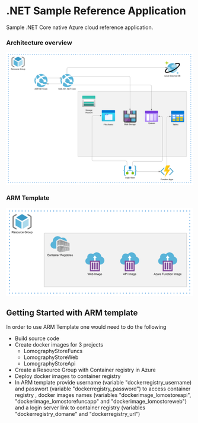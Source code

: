 # .NET Sample Reference Application

Sample .NET Core native Azure cloud reference application.

### Architecture overview

![](Images/Architecture_overview.svg)

### ARM Template

![](Images/Container_Registry.svg)

## Getting Started with ARM template

In order to use ARM Template one would need to do the following

- Build source code
- Create docker images for 3 projects
  * LomographyStoreFuncs
  * LomographyStoreWeb
  * LomographyStoreApi
- Create a Resource Group with Container registry in Azure
- Deploy docker images to container registry 
- In ARM template provide username (variable "dockerregistry_username) and passwort (variable "dockerregistry_password") to access container registry , docker images names (variables "dockerimage_lomostoreapi", "dockerimage_lomostorefuncapp" and "dockerimage_lomostoreweb") and a login server link to container registry (variables "dockerregistry_domane" and "dockerregistry_url")

